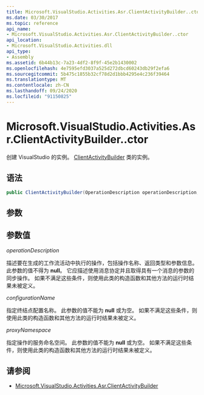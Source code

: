 ```yaml
---
title: Microsoft.VisualStudio.Activities.Asr.ClientActivityBuilder..ctor
ms.date: 03/30/2017
ms.topic: reference
api_name:
- Microsoft.VisualStudio.Activities.Asr.ClientActivityBuilder..ctor
api_location:
- Microsoft.VisualStudio.Activities.dll
api_type:
- Assembly
ms.assetid: 6b44b13c-7a23-4df2-8f9f-45e2b1430002
ms.openlocfilehash: 4e7595efd3037a525d272dbcd60243db29f2efa6
ms.sourcegitcommit: 5b475c1855b32cf78d2d1bbb4295e4c236f39464
ms.translationtype: MT
ms.contentlocale: zh-CN
ms.lasthandoff: 09/24/2020
ms.locfileid: "91150825"
---
```

# <a name="microsoftvisualstudioactivitiesasrclientactivitybuilderctor"></a>Microsoft.VisualStudio.Activities.Asr.ClientActivityBuilder..ctor

创建 VisualStudio 的实例。 [ClientActivityBuilder](microsoft-visualstudio-activities-asr-clientactivitybuilder.md) 类的实例。  
  
## <a name="syntax"></a>语法  
  
```csharp  
public ClientActivityBuilder(OperationDescription operationDescription, string configurationName, string proxyNamespace);  
```  
  
## <a name="parameters"></a>参数  
  
## <a name="parameter-values"></a>参数值  

 *operationDescription*  
  
 描述要在生成的工作流活动中执行的操作，包括操作名称、返回类型和参数信息。 此参数的值不得为 **null**。 它应描述使用消息协定并且取得具有一个消息的参数的同步操作。 如果不满足这些条件，则使用此类的构造函数和其他方法的运行时结果未被定义。  
  
 *configurationName*  
  
 指定终结点配置名称。 此参数的值不能为 **null** 或为空。 如果不满足这些条件，则使用此类的构造函数和其他方法的运行时结果未被定义。  
  
 *proxyNamespace*  
  
 指定操作的服务命名空间。 此参数的值不能为 **null** 或为空。 如果不满足这些条件，则使用此类的构造函数和其他方法的运行时结果未被定义。  
  
## <a name="see-also"></a>请参阅

- [Microsoft.VisualStudio.Activities.Asr.ClientActivityBuilder](microsoft-visualstudio-activities-asr-clientactivitybuilder.md)
